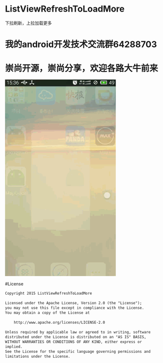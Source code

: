 # ListViewRefreshToLoadMore


下拉刷新，上拉加载更多


# 我的android开发技术交流群64288703
# 崇尚开源，崇尚分享，欢迎各路大牛前来


![](https://github.com/CrazyTT/ListViewRefreshToLoadMore/blob/master/app/pic/23.gif?raw=true)




#License
```
Copyright 2015 ListViewRefreshToLoadMore

Licensed under the Apache License, Version 2.0 (the "License");
you may not use this file except in compliance with the License.
You may obtain a copy of the License at

    http://www.apache.org/licenses/LICENSE-2.0

Unless required by applicable law or agreed to in writing, software
distributed under the License is distributed on an "AS IS" BASIS,
WITHOUT WARRANTIES OR CONDITIONS OF ANY KIND, either express or implied.
See the License for the specific language governing permissions and
limitations under the License.
```
